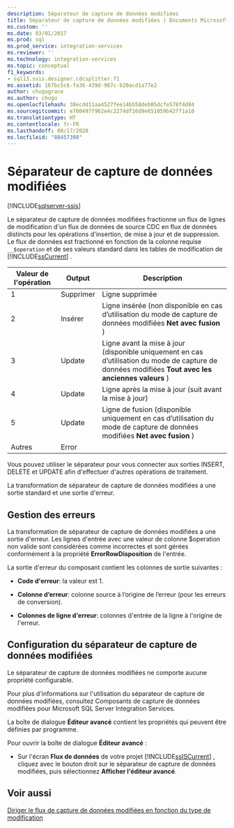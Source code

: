 ```yaml
---
description: Séparateur de capture de données modifiées
title: Séparateur de capture de données modifiées | Documents Microsoft
ms.custom: ''
ms.date: 03/01/2017
ms.prod: sql
ms.prod_service: integration-services
ms.reviewer: ''
ms.technology: integration-services
ms.topic: conceptual
f1_keywords:
- sql13.ssis.designer.cdcsplitter.f1
ms.assetid: 167bc5c6-fa36-439d-987c-b20acd1a77e2
author: chugugrace
ms.author: chugu
ms.openlocfilehash: 38ecdd11aa4527fee14b558deb05dcfe578f4d84
ms.sourcegitcommit: e700497f962e4c2274df16d9e651059b42ff1a10
ms.translationtype: HT
ms.contentlocale: fr-FR
ms.lasthandoff: 08/17/2020
ms.locfileid: "88457398"
---
```

# <a name="cdc-splitter"></a>Séparateur de capture de données modifiées

[!INCLUDE[sqlserver-ssis](../../includes/applies-to-version/sqlserver-ssis.md)]


  Le séparateur de capture de données modifiées fractionne un flux de lignes de modification d'un flux de données de source CDC en flux de données distincts pour les opérations d'insertion, de mise à jour et de suppression. Le flux de données est fractionné en fonction de la colonne requise `__$operation` et de ses valeurs standard dans les tables de modification de [!INCLUDE[ssCurrent](../../includes/sscurrent-md.md)] .  
  
|Valeur de l'opération|Output|Description|  
|------------------------|------------|-----------------|  
|1|Supprimer|Ligne supprimée|  
|2|Insérer|Ligne insérée (non disponible en cas d’utilisation du mode de capture de données modifiées **Net avec fusion** )|  
|3|Update|Ligne avant la mise à jour (disponible uniquement en cas d’utilisation du mode de capture de données modifiées **Tout avec les anciennes valeurs** )|  
|4|Update|Ligne après la mise à jour (suit avant la mise à jour)|  
|5|Update|Ligne de fusion (disponible uniquement en cas d’utilisation du mode de capture de données modifiées **Net avec fusion** )|  
|Autres|Error||  
  
 Vous pouvez utiliser le séparateur pour vous connecter aux sorties INSERT, DELETE et UPDATE afin d'effectuer d'autres opérations de traitement.  
  
 La transformation de séparateur de capture de données modifiées a une sortie standard et une sortie d'erreur.  
  
## <a name="error-handling"></a>Gestion des erreurs  
 La transformation de séparateur de capture de données modifiées a une sortie d'erreur. Les lignes d'entrée avec une valeur de colonne $operation non valide sont considérées comme incorrectes et sont gérées conformément à la propriété **ErrorRowDisposition** de l'entrée.  
  
 La sortie d'erreur du composant contient les colonnes de sortie suivantes :  
  
-   **Code d'erreur**: la valeur est 1.  
  
-   **Colonne d’erreur**: colonne source à l’origine de l’erreur (pour les erreurs de conversion).  
  
-   **Colonnes de ligne d'erreur**: colonnes d'entrée de la ligne à l'origine de l'erreur.  
  
## <a name="configuring-the-cdc-splitter"></a>Configuration du séparateur de capture de données modifiées  
 Le séparateur de capture de données modifiées ne comporte aucune propriété configurable.  
  
 Pour plus d'informations sur l'utilisation du séparateur de capture de données modifiées, consultez Composants de capture de données modifiées pour Microsoft SQL Server Integration Services.  
  
 La boîte de dialogue **Éditeur avancé** contient les propriétés qui peuvent être définies par programme.  
  
 Pour ouvrir la boîte de dialogue **Éditeur avancé** :  
  
-   Sur l'écran **Flux de données** de votre projet [!INCLUDE[ssISCurrent](../../includes/ssiscurrent-md.md)] , cliquez avec le bouton droit sur le séparateur de capture de données modifiées, puis sélectionnez **Afficher l'éditeur avancé**.  
  
## <a name="see-also"></a>Voir aussi  
 [Diriger le flux de capture de données modifiées en fonction du type de modification](../../integration-services/data-flow/direct-the-cdc-stream-according-to-the-type-of-change.md)  
  
  
